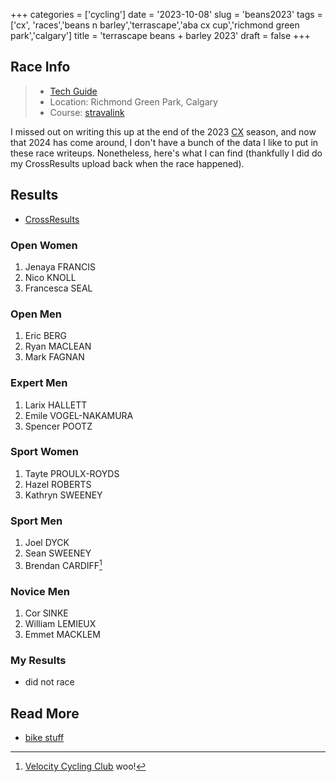 +++
categories = ['cycling']
date = '2023-10-08'
slug = 'beans2023'
tags = ['cx', 'races','beans n barley','terrascape','aba cx cup','richmond green park','calgary']
title = 'terrascape beans + barley 2023'
draft = false
+++
## Race Info

> * [Tech Guide](https://docs.google.com/document/d/14TC_JQ_0UHXIeUC2A2GDj4qrjsn_0yLm/edit?usp=drive_link&ouid=112771773257821591715&rtpof=true&sd=true)
> * Location: Richmond Green Park, Calgary
> * Course: [stravalink](http://www.strava.com/segments/35616154)

I missed out on writing this up at the end of the 2023 [CX](../cx/) season, and now that 2024 has come around, I don't have a bunch of the data I like to put in these race writeups. Nonetheless, here's what I can find (thankfully I did do my CrossResults upload back when the race happened).


## Results

* [CrossResults](https://www.crossresults.com/race/11830)

### Open Women

1. Jenaya FRANCIS
2. Nico KNOLL
3. Francesca SEAL
### Open Men

1. Eric BERG
2. Ryan MACLEAN
3. Mark FAGNAN
### Expert Men

1. Larix HALLETT
2. Emile VOGEL-NAKAMURA
3. Spencer POOTZ

### Sport Women

1. Tayte PROULX-ROYDS
2. Hazel ROBERTS
3. Kathryn SWEENEY

### Sport Men

1. Joel DYCK
2. Sean SWEENEY
3. Brendan CARDIFF[^1]

[^1]: [Velocity Cycling Club](../vcc/) woo!

### Novice Men

1. Cor SINKE
2. William LEMIEUX
3. Emmet MACKLEM

### My Results

* did not race

## Read More

 * [bike stuff](../../categories/cycling/)